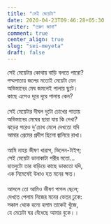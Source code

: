 ```yaml
---
title: "সেই মেয়েটা"
date: 2020-04-23T09:46:28+05:30
writer: "তরুণ জানা"
comment: true
center_align: true
slug: "sei-meyeta"
draft: false
---
```


সেই মেয়েটার কোথায় বাড়ি বলতে পারো?\
পদ্মপাতায় জলের মতোই মেয়েটা যেন\
অভিমানের মেঘ জমলেই পালায় ছুটে।\
কাছে এসেও দূরে দূরে পালায় কেন?\
\
সেই মেয়েটার দীঘল দুটো চোখের পাতায়\
অভিমানের মেঘের ছায়া যায় কি দেখা?\
ঝড়ের পরেও দু'চোখ মেলে দেখতো যদি\
আমার প্রেমের প্রদীপ ছিলো জ্বালিয়ে রাখা।\
\
আমি নাহয় ভীষণ খারাপ, ভিলেন-টাইপ;\
সেই মেয়েটা ডানাকাটা পরীর মতো...\
হাতদুটো তার বাড়িয়ে কাছে ডাকতো যদি,\
এক নিমেষেই উধাও হত মনের ক্ষত।\
\
আসলে তো আমিও ভীষণ পাগল ছেলে;\
দেখতে পেলাম নিজের মনের ভেতর ঢুকে:\
সকাল থেকে হন্যে হলাম তাকেই খুঁজে,\
যে মেয়েটা ঘর বেঁধেছে আমার বুকে।।